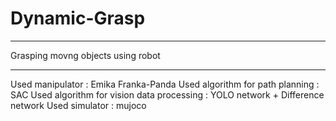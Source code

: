 # Dynamic-Grasp
-------------
Grasping movng objects using robot


------

Used manipulator : Emika Franka-Panda 
Used algorithm for path planning : SAC 
Used algorithm for vision data processing : YOLO network + Difference network 
Used simulator : mujoco

